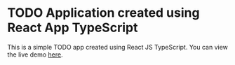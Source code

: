 # TODO Application created using React App TypeScript

This is a simple TODO app created using React JS TypeScript. You can view the live demo [here](https://johnjasontaladro.github.io/react-typescript-todo-app/).
